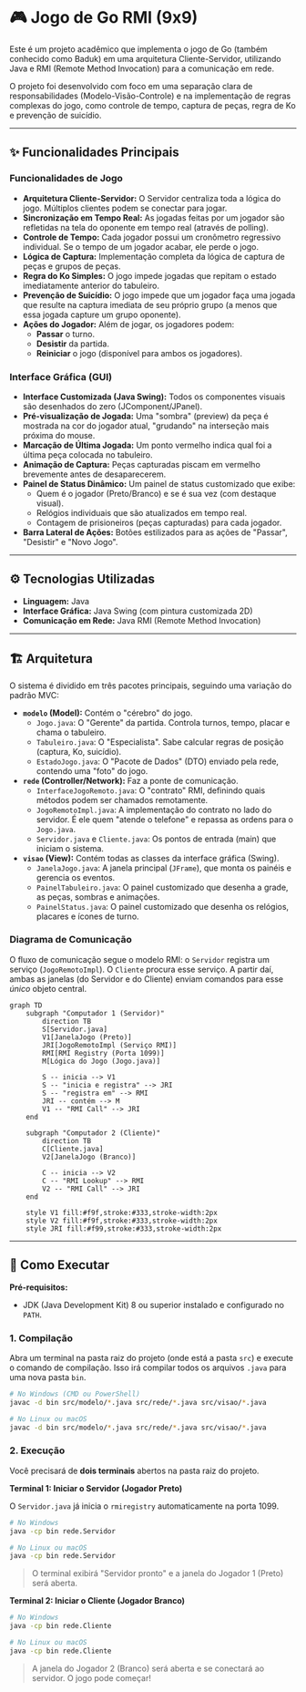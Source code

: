
# 🎮 Jogo de Go RMI (9x9)

Este é um projeto acadêmico que implementa o jogo de Go (também conhecido como Baduk) em uma arquitetura Cliente-Servidor, utilizando Java e RMI (Remote Method Invocation) para a comunicação em rede.

O projeto foi desenvolvido com foco em uma separação clara de responsabilidades (Modelo-Visão-Controle) e na implementação de regras complexas do jogo, como controle de tempo, captura de peças, regra de Ko e prevenção de suicídio.

---

## ✨ Funcionalidades Principais

### Funcionalidades de Jogo
* **Arquitetura Cliente-Servidor:** O Servidor centraliza toda a lógica do jogo. Múltiplos clientes podem se conectar para jogar.
* **Sincronização em Tempo Real:** As jogadas feitas por um jogador são refletidas na tela do oponente em tempo real (através de polling).
* **Controle de Tempo:** Cada jogador possui um cronômetro regressivo individual. Se o tempo de um jogador acabar, ele perde o jogo.
* **Lógica de Captura:** Implementação completa da lógica de captura de peças e grupos de peças.
* **Regra do Ko Simples:** O jogo impede jogadas que repitam o estado imediatamente anterior do tabuleiro.
* **Prevenção de Suicídio:** O jogo impede que um jogador faça uma jogada que resulte na captura imediata de seu próprio grupo (a menos que essa jogada capture um grupo oponente).
* **Ações do Jogador:** Além de jogar, os jogadores podem:
    * **Passar** o turno.
    * **Desistir** da partida.
    * **Reiniciar** o jogo (disponível para ambos os jogadores).

### Interface Gráfica (GUI)
* **Interface Customizada (Java Swing):** Todos os componentes visuais são desenhados do zero (JComponent/JPanel).
* **Pré-visualização de Jogada:** Uma "sombra" (preview) da peça é mostrada na cor do jogador atual, "grudando" na interseção mais próxima do mouse.
* **Marcação de Última Jogada:** Um ponto vermelho indica qual foi a última peça colocada no tabuleiro.
* **Animação de Captura:** Peças capturadas piscam em vermelho brevemente antes de desaparecerem.
* **Painel de Status Dinâmico:** Um painel de status customizado que exibe:
    * Quem é o jogador (Preto/Branco) e se é sua vez (com destaque visual).
    * Relógios individuais que são atualizados em tempo real.
    * Contagem de prisioneiros (peças capturadas) para cada jogador.
* **Barra Lateral de Ações:** Botões estilizados para as ações de "Passar", "Desistir" e "Novo Jogo".

---

## ⚙️ Tecnologias Utilizadas

* **Linguagem:** Java
* **Interface Gráfica:** Java Swing (com pintura customizada 2D)
* **Comunicação em Rede:** Java RMI (Remote Method Invocation)

---

## 🏗️ Arquitetura

O sistema é dividido em três pacotes principais, seguindo uma variação do padrão MVC:

* **`modelo` (Model):** Contém o "cérebro" do jogo.
    * `Jogo.java`: O "Gerente" da partida. Controla turnos, tempo, placar e chama o tabuleiro.
    * `Tabuleiro.java`: O "Especialista". Sabe calcular regras de posição (captura, Ko, suicídio).
    * `EstadoJogo.java`: O "Pacote de Dados" (DTO) enviado pela rede, contendo uma "foto" do jogo.
* **`rede` (Controller/Network):** Faz a ponte de comunicação.
    * `InterfaceJogoRemoto.java`: O "contrato" RMI, definindo quais métodos podem ser chamados remotamente.
    * `JogoRemotoImpl.java`: A implementação do contrato no lado do servidor. É ele quem "atende o telefone" e repassa as ordens para o `Jogo.java`.
    * `Servidor.java` e `Cliente.java`: Os pontos de entrada (main) que iniciam o sistema.
* **`visao` (View):** Contém todas as classes da interface gráfica (Swing).
    * `JanelaJogo.java`: A janela principal (`JFrame`), que monta os painéis e gerencia os eventos.
    * `PainelTabuleiro.java`: O painel customizado que desenha a grade, as peças, sombras e animações.
    * `PainelStatus.java`: O painel customizado que desenha os relógios, placares e ícones de turno.

### Diagrama de Comunicação

O fluxo de comunicação segue o modelo RMI: o `Servidor` registra um serviço (`JogoRemotoImpl`). O `Cliente` procura esse serviço. A partir daí, ambas as janelas (do Servidor e do Cliente) enviam comandos para esse *único* objeto central.

```mermaid
graph TD
    subgraph "Computador 1 (Servidor)"
        direction TB
        S[Servidor.java]
        V1[JanelaJogo (Preto)]
        JRI[JogoRemotoImpl (Serviço RMI)]
        RMI[RMI Registry (Porta 1099)]
        M[Lógica do Jogo (Jogo.java)]
        
        S -- inicia --> V1
        S -- "inicia e registra" --> JRI
        S -- "registra em" --> RMI
        JRI -- contém --> M
        V1 -- "RMI Call" --> JRI
    end
    
    subgraph "Computador 2 (Cliente)"
        direction TB
        C[Cliente.java]
        V2[JanelaJogo (Branco)]
        
        C -- inicia --> V2
        C -- "RMI Lookup" --> RMI
        V2 -- "RMI Call" --> JRI
    end

    style V1 fill:#f9f,stroke:#333,stroke-width:2px
    style V2 fill:#f9f,stroke:#333,stroke-width:2px
    style JRI fill:#f99,stroke:#333,stroke-width:2px
````

-----

## 🚀 Como Executar

**Pré-requisitos:**

  * JDK (Java Development Kit) 8 ou superior instalado e configurado no `PATH`.

### 1\. Compilação

Abra um terminal na pasta raiz do projeto (onde está a pasta `src`) e execute o comando de compilação. Isso irá compilar todos os arquivos `.java` para uma nova pasta `bin`.

```bash
# No Windows (CMD ou PowerShell)
javac -d bin src/modelo/*.java src/rede/*.java src/visao/*.java

# No Linux ou macOS
javac -d bin src/modelo/*.java src/rede/*.java src/visao/*.java
```

### 2\. Execução

Você precisará de **dois terminais** abertos na pasta raiz do projeto.

**Terminal 1: Iniciar o Servidor (Jogador Preto)**

O `Servidor.java` já inicia o `rmiregistry` automaticamente na porta 1099.

```bash
# No Windows
java -cp bin rede.Servidor

# No Linux ou macOS
java -cp bin rede.Servidor
```

> O terminal exibirá "Servidor pronto" e a janela do Jogador 1 (Preto) será aberta.

**Terminal 2: Iniciar o Cliente (Jogador Branco)**

```bash
# No Windows
java -cp bin rede.Cliente

# No Linux ou macOS
java -cp bin rede.Cliente
```

> A janela do Jogador 2 (Branco) será aberta e se conectará ao servidor. O jogo pode começar\!
